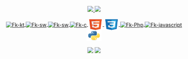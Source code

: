 <div align="center">
  <a href="https://github.com/FalkionTheCorgi">
  <img height="180em" src="https://github-readme-stats.vercel.app/api?username=falkionthecorgi&show_icons=true&theme=dark&include_all_commits=true&count_private=true"/>
  <img height="180em" src="https://github-readme-stats.vercel.app/api/top-langs/?username=falkionthecorgi&layout=compact&langs_count=7&theme=dark"/>
<div style="display: inline_block"><br>
  <img align="center" alt="Fk-kt" height="30" width="40" src="https://cdn.jsdelivr.net/gh/devicons/devicon/icons/kotlin/kotlin-original.svg">
  <img align="center" alt="Fk-sw" height="30" width="40" src="https://cdn.jsdelivr.net/gh/devicons/devicon/icons/swift/swift-original.svg">
  <img align="center" alt="Fk-sw" height="30" width="40" src="https://cdn.jsdelivr.net/gh/devicons/devicon/icons/flutter/flutter-original.svg">
  <img align="center" alt="Fk-c" height="30" width="40" src="https://cdn.jsdelivr.net/gh/devicons/devicon/icons/c/c-original.svg">
  <img align="center" alt="Fk-HTML" height="30" width="40" src="https://raw.githubusercontent.com/devicons/devicon/master/icons/html5/html5-original.svg">
  <img align="center" alt="Fk-CSS" height="30" width="40" src="https://raw.githubusercontent.com/devicons/devicon/master/icons/css3/css3-original.svg">
  <img align="center" alt="Fk-Php" height="30" width="40" src="https://cdn.jsdelivr.net/gh/devicons/devicon/icons/php/php-original.svg">
  <img align="center" alt="Fk-javascript" height="30" width="40" src="https://cdn.jsdelivr.net/gh/devicons/devicon/icons/javascript/javascript-original.svg">
  <img align="center" alt="Fk-Python" height="30" width="40" src="https://raw.githubusercontent.com/devicons/devicon/master/icons/python/python-original.svg">
</div>

 
<div align="center"><br>
  <a href = "mailto:manollomartinez@gmail.com"><img src="https://img.shields.io/badge/-Gmail-%23333?style=for-the-badge&logo=gmail&logoColor=white" target="_blank"></a>
  <a href="https://www.linkedin.com/in/manollo-martinez-481271154/" target="_blank"><img src="https://img.shields.io/badge/-LinkedIn-%230077B5?style=for-the-badge&logo=linkedin&logoColor=white" target="_blank"></a> 
